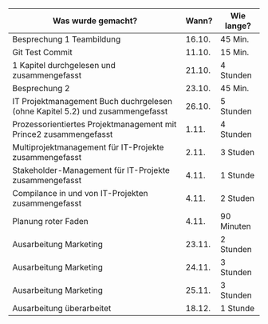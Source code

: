 Was wurde gemacht? | Wann? | Wie lange?
--- | --- | ---
Besprechung 1 Teambildung| 16.10. |45 Min.
Git Test Commit | 11.10. | 15 Min.
1 Kapitel durchgelesen und zusammengefasst | 21.10. | 4 Stunden
Besprechung 2| 23.10. |45 Min.
IT Projektmanagement Buch duchrgelesen (ohne Kapitel 5.2) und zusammengefasst | 26.10. | 5 Stunden
Prozessorientiertes Projektmanagement mit Prince2 zusammengefasst | 1.11. | 4 Stunden
Multiprojektmanagement für IT-Projekte zusammengefasst | 2.11. | 3 Studen
Stakeholder-Management für IT-Projekte zusammengefasst | 4.11. | 1 Stunde
Compilance in und von IT-Projekten zusammengefasst | 4.11. | 2 Studen
Planung roter Faden | 4.11. | 90 Minuten
Ausarbeitung Marketing | 23.11. | 2 Stunden
Ausarbeitung Marketing | 24.11. | 3 Stunden
Ausarbeitung Marketing | 25.11. | 3 Stunden
Ausarbeitung überarbeitet | 18.12. | 1 Stunde
